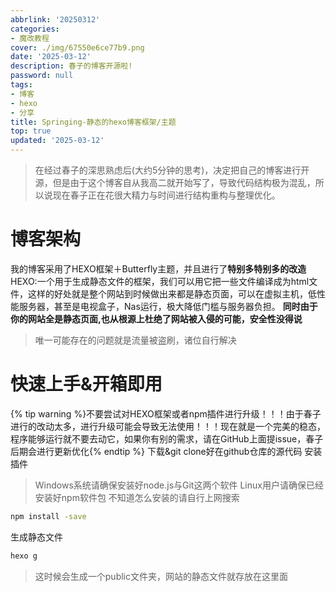 ```yaml
---
abbrlink: '20250312'
categories:
- 魔改教程 
cover: ./img/67550e6ce77b9.png
date: '2025-03-12'
description: 春子的博客开源啦!
password: null
tags:
- 博客
- hexo
- 分享
title: Springing-静态的hexo博客框架/主题
top: true
updated: '2025-03-12'
---
```

> 在经过春子的深思熟虑后(大约5分钟的思考)，决定把自己的博客进行开源，但是由于这个博客自从我高二就开始写了，导致代码结构极为混乱，所以说现在春子正在花很大精力与时间进行结构重构与整理优化。

# 博客架构
我的博客采用了HEXO框架＋Butterfly主题，并且进行了**特别多特别多的改造**
HEXO:一个用于生成静态文件的框架，我们可以用它把一些文件编译成为html文件，这样的好处就是整个网站到时候做出来都是静态页面，可以在虚拟主机，低性能服务器，甚至是电视盒子，Nas运行，极大降低门槛与服务器负担。
**同时由于你的网站全是静态页面,也从根源上杜绝了网站被入侵的可能，安全性没得说**

>唯一可能存在的问题就是流量被盗刷，诸位自行解决

# 快速上手&开箱即用
{% tip warning %}不要尝试对HEXO框架或者npm插件进行升级！！！由于春子进行的改动太多，进行升级可能会导致无法使用！！！现在就是一个完美的稳态，程序能够运行就不要去动它，如果你有别的需求，请在GitHub上面提issue，春子后期会进行更新优化{% endtip %}
下载&git clone好在github仓库的源代码
安装插件
>Windows系统请确保安装好node.js与Git这两个软件
>Linux用户请确保已经安装好npm软件包
>不知道怎么安装的请自行上网搜索
``` bash
npm install -save
``` 
生成静态文件
``` bash
hexo g
``` 
>这时候会生成一个public文件夹，网站的静态文件就存放在这里面
